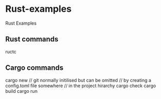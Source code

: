 # Rust-examples
Rust Examples

Rust commands
-------------
ructc

Cargo commands
--------------
cargo new <project name no extension> // git normally initilised but can be omitted 
                                      // by creating a config.toml file somewhere
                                      // in the project hirarchy
cargo check
cargo build
cargo run
